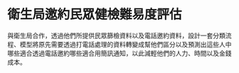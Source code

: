 # 衛生局邀約民眾健檢難易度評估 
與衛生局合作，透過他們所提供民眾篩檢資料以及電話邀約資料，設計一套分類流程、模型將原先需要透過打電話處理的資料轉變成幫他們區分以及預測出這些人中哪些適合透過電話邀約哪些適合用簡訊通知，以此減輕他們的人力、時間以及金錢成本。

